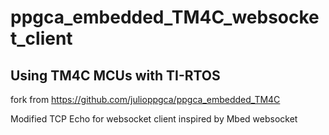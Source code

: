 # ppgca_embedded_TM4C_websocket_client

## Using TM4C MCUs with TI-RTOS
fork from https://github.com/julioppgca/ppgca_embedded_TM4C

Modified TCP Echo for websocket client inspired by Mbed websocket
